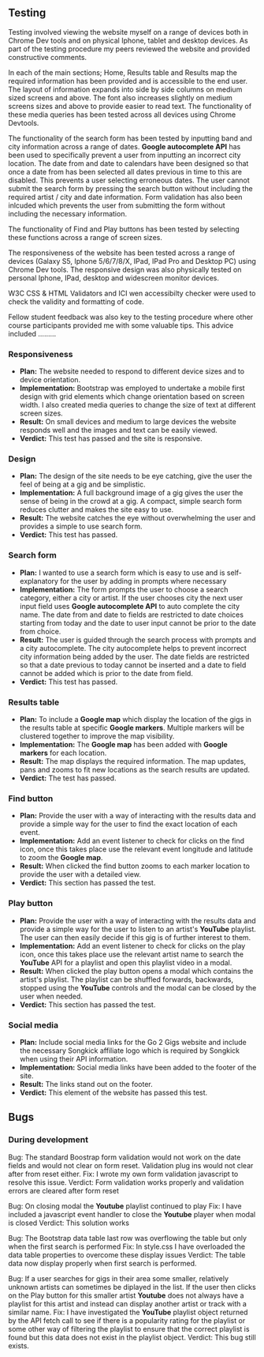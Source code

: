 ## Testing
Testing involved viewing the website myself on a range of devices both in Chrome Dev tools and on physical Iphone, tablet and desktop devices.
As part of the testing procedure my peers reviewed the website and provided constructive comments.

In each of the main sections; Home, Results table and Results map the required information has been provided and is accessible to the end user.
The layout of information expands into side by side columns on medium sized screens and above.
The font also increases slightly on medium screens sizes and above to provide easier to read text.
The functionality of these media queries has been tested across all devices using Chrome Devtools.

The functionality of the search form has been tested by inputting band and city information across a range of dates.
**Google autocomplete API** has been used to specifically prevent a user from inputting an incorrect city location.
The date from and date to calendars have been designed so that once a date from has been selected all dates previous in time to this are disabled.
This prevents a user selecting erroneous dates. The user cannot submit the search form by pressing the search button without including the required artist / city and date information.
Form validation has also been inlcuded which prevents the user from submitting the form without including the necessary information.

The functionality of Find and Play buttons has been tested by selecting these functions across a range of screen sizes.

The responsiveness of the website has been tested across a range of devices (Galaxy S5, Iphone 5/6/7/8/X, IPad, IPad Pro and Desktop PC) using Chrome Dev tools.
The responsive design was also physically tested on personal Iphone, IPad, desktop and widescreen monitor devices.

W3C CSS & HTML Validators and ICI wen accessibilty checker were used to check the validity and formatting of code.

Fellow student feedback was also key to the testing procedure where other course participants provided me with some valuable tips. This advice included ………

### Responsiveness
* **Plan:** The website needed to respond to different device sizes and to device orientation.
* **Implementation:** Bootstrap was employed to undertake a mobile first design with grid elements which change orientation based on screen width. I also created media queries to change the size of text at different screen sizes.
* **Result:** On small devices and medium to large devices the website responds well and the images and text can be easily viewed.
* **Verdict:** This test has passed and the site is responsive.

### Design
* **Plan:** The design of the site needs to be eye catching, give the user the feel of being at a gig and be simplistic.
* **Implementation:** A full background image of a gig gives the user the sense of being in the crowd at a gig. A compact, simple search form reduces clutter and makes the site easy to use.
* **Result:** The website catches the eye without overwhelming the user and provides a simple to use search form.
* **Verdict:** This test has passed.

### Search form
* **Plan:** I wanted to use a search form which is easy to use and is self-explanatory for the user by adding in prompts where necessary
* **Implementation:** The form prompts the user to choose a search category, either a city or artist. If the user chooses city the next user input field uses **Google autocomplete API** to auto complete the city name. The date from and date to fields are restricted to date choices starting from today and the date to user input cannot be prior to the date from choice.
* **Result:** The user is guided through the search process with prompts and a city autocomplete. The city autocomplete helps to prevent incorrect city information being added by the user. The date fields are restricted so that a date previous to today cannot be inserted and a date to field cannot be added which is prior to the date from field.
* **Verdict:** This test has passed.

### Results table
* **Plan:** To include a **Google map** which display the location of the gigs in the results table at specific **Google markers**. Multiple markers will be clustered together to improve the map visibility.
* **Implementation:** The **Google map** has been added with **Google markers** for each location.
* **Result:** The map displays the required information.  The map updates, pans and zooms to fit new locations as the search results are updated.
* **Verdict:** The test has passed.

### Find button
* **Plan:** Provide the user with a way of interacting with the results data and provide a simple way for the user to find the exact location of each event.
* **Implementation:** Add an event listener to check for clicks on the find icon, once this takes place use the relevant event longitude and latitude to zoom the **Google map**.
* **Result:** When clicked the find button zooms to each marker location to provide the user with a detailed view.
* **Verdict:** This section has passed the test.

### Play button
* **Plan:** Provide the user with a way of interacting with the results data and provide a simple way for the user to listen to an artist's **YouTube** playlist. The user can then easily decide if this gig is of further interest to them.
* **Implementation:** Add an event listener to check for clicks on the play icon, once this takes place use the relevant artist name to search the **YouTube** API for a playlist and open this playlist video in a modal.
* **Result:** When clicked the play button opens a modal which contains the artist's playlist. The playlist can be shuffled forwards, backwards, stopped using the **YouTube** controls and the modal can be closed by the user when needed.
* **Verdict:** This section has passed the test.

### Social media
* **Plan:** Include social media links for the Go 2 Gigs website and include the necessary Songkick affiliate logo which is required by Songkick when using their API information.
* **Implementation:** Social media links have been added to the footer of the site.
* **Result:** The links stand out on the footer.
* **Verdict:** This element of the website has passed this test.

## Bugs
### During development
Bug: The standard Boostrap form validation would not work on the date fields and would not clear on form reset. Validation plug ins would not clear after from reset either.
Fix: I wrote my own form validation javascript to resolve this issue.
Verdict: Form validation works properly and validation errors are cleared after form reset

Bug: On closing modal the **Youtube** playlist continued to play
Fix: I have included a javascript event handler to close the **Youtube** player when modal is closed
Verdict: This solution works

Bug: The Bootstrap data table last row was overflowing the table but only when the first search is performed
Fix: In style.css I have overloaded the data table properties to overcome these display issues
Verdict: The table data now display properly when first search is performed.

Bug: If a user searches for gigs in their area some smaller, relatively unknown artists can sometimes be diplayed in the list.
If the user then clicks on the Play button for this smaller artist **Youtube** does not always have a playlist for this artist and instead can display
another artist or track with a similar name.
Fix: I have investigated the **YouTube** playlist object returned by the API fetch call to see if there is a popularity rating for the playlist or some other
way of filtering the playlist to ensure that the correct playlist is found but this data does not exist in the playlist object.
Verdict: This bug still exists.